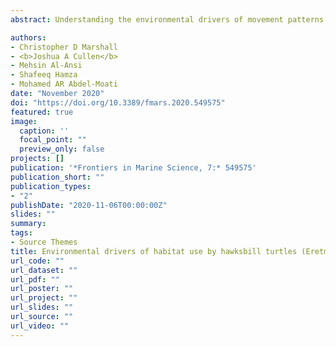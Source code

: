```yaml
---
abstract: Understanding the environmental drivers of movement patterns are critical to the protection, management and recovery of endangered species. The Arabian Gulf is considered to be the hottest marine system in the world and is known for its extreme environmental conditions that pose substantial physiological stress on marine organisms living there. Satellite tags were deployed on hawksbill turtles in the Arabian Gulf and quantitative ecological modeling (i.e., Bayesian state-space models and GAMMs) was used to provide new insights into the ecological basis of observed hawksbill movement and behavior. Hawksbills used a relatively large core area in the southeast Arabian Gulf when transit and area-restricted search behaviors were included. The numerous hotspots identified suggest that important habitat occurs along a large area of the Qatari eastern coastline and into Saudi Arabia. Offshore islands with fringing reef habitat and deep-water habitats near the 30–50 m isobaths were intensely used. Hawksbills made seasonal migrations to deep-water habitat during summer months, typically once SST reached ∼33◦ C and bottom temperature reached ∼32◦ C. These data provide valuable information to managers seeking to conserve hawksbills in the region. Our data also provide a context to understand the underlying physiological, energetic and behavioral drivers of hawksbill movement in the Arabian Gulf. Future studies should include the use of biologging devices, benthic surveys, and dietary biomarkers to better understand the seasonal migrations of Arabian Gulf hawksbills to this deep-water region.

authors:
- Christopher D Marshall
- <b>Joshua A Cullen</b>
- Mehsin Al-Ansi
- Shafeeq Hamza
- Mohamed AR Abdel-Moati
date: "November 2020"
doi: "https://doi.org/10.3389/fmars.2020.549575"
featured: true
image:
  caption: ''
  focal_point: ""
  preview_only: false
projects: []
publication: '*Frontiers in Marine Science, 7:* 549575'
publication_short: ""
publication_types:
- "2"
publishDate: "2020-11-06T00:00:00Z"
slides: ""
summary:
tags:
- Source Themes
title: Environmental drivers of habitat use by hawksbill turtles (Eretmochelys imbricata) in the Arabian Gulf (Qatar)
url_code: ""
url_dataset: ""
url_pdf: ""
url_poster: ""
url_project: ""
url_slides: ""
url_source: ""
url_video: ""
---
```

